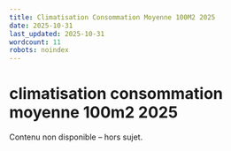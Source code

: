 ```yaml
---
title: Climatisation Consommation Moyenne 100M2 2025
date: 2025-10-31
last_updated: 2025-10-31
wordcount: 11
robots: noindex
---
```


# climatisation consommation moyenne 100m2 2025

Contenu non disponible – hors sujet.